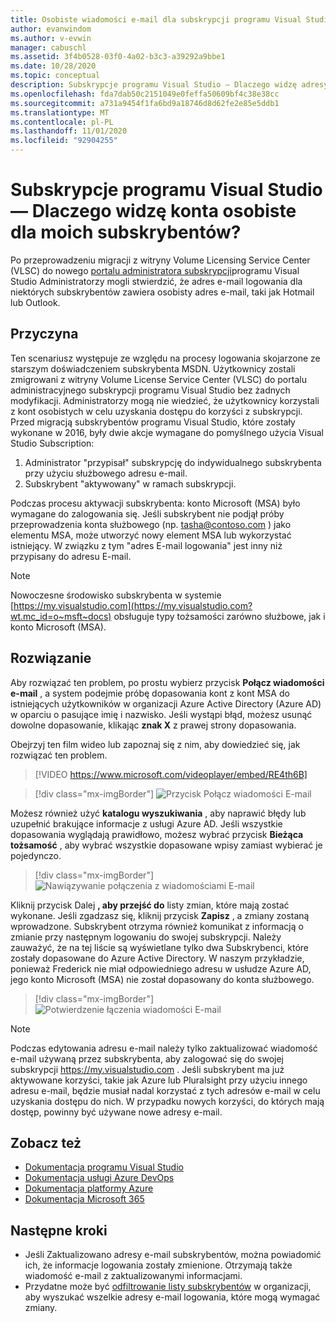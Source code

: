 ```yaml
---
title: Osobiste wiadomości e-mail dla subskrypcji programu Visual Studio w programie VLSC
author: evanwindom
ms.author: v-evwin
manager: cabuschl
ms.assetid: 3f4b0528-03f0-4a02-b3c3-a39292a9bbe1
ms.date: 10/28/2020
ms.topic: conceptual
description: Subskrypcje programu Visual Studio — Dlaczego widzę adresy Hotmail i Gmail dla subskrybentów?
ms.openlocfilehash: fda7dab50c2151049e0feffa50609bf4c38e38cc
ms.sourcegitcommit: a731a9454f1fa6bd9a18746d8d62fe2e85e5ddb1
ms.translationtype: MT
ms.contentlocale: pl-PL
ms.lasthandoff: 11/01/2020
ms.locfileid: "92904255"
---
```

# <a name="visual-studio-subscriptions--why-do-i-see-personal-accounts-for-my-subscribers"></a>Subskrypcje programu Visual Studio — Dlaczego widzę konta osobiste dla moich subskrybentów?
Po przeprowadzeniu migracji z witryny Volume Licensing Service Center (VLSC) do nowego [portalu administratora subskrypcji](https://manage.visualstudio.com)programu Visual Studio Administratorzy mogli stwierdzić, że adres e-mail logowania dla niektórych subskrybentów zawiera osobisty adres e-mail, taki jak Hotmail lub Outlook.  

## <a name="cause"></a>Przyczyna
Ten scenariusz występuje ze względu na procesy logowania skojarzone ze starszym doświadczeniem subskrybenta MSDN. Użytkownicy zostali zmigrowani z witryny Volume License Service Center (VLSC) do portalu administracyjnego subskrypcji programu Visual Studio bez żadnych modyfikacji. Administratorzy mogą nie wiedzieć, że użytkownicy korzystali z kont osobistych w celu uzyskania dostępu do korzyści z subskrypcji. Przed migracją subskrybentów programu Visual Studio, które zostały wykonane w 2016, były dwie akcje wymagane do pomyślnego użycia Visual Studio Subscription:
1. Administrator "przypisał" subskrypcję do indywidualnego subskrybenta przy użyciu służbowego adresu e-mail.
2. Subskrybent "aktywowany" w ramach subskrypcji.

Podczas procesu aktywacji subskrybenta: konto Microsoft (MSA) było wymagane do zalogowania się. Jeśli subskrybent nie podjął próby przeprowadzenia konta służbowego (np. tasha@contoso.com ) jako elementu MSA, może utworzyć nowy element MSA lub wykorzystać istniejący. W związku z tym "adres E-mail logowania" jest inny niż przypisany do adresu E-mail.

> [!NOTE]
> Nowoczesne środowisko subskrybenta w systemie [https://my.visualstudio.com](https://my.visualstudio.com?wt.mc_id=o~msft~docs) obsługuje typy tożsamości zarówno służbowe, jak i konto Microsoft (MSA).

## <a name="solution"></a>Rozwiązanie
Aby rozwiązać ten problem, po prostu wybierz przycisk **Połącz wiadomości e-mail** , a system podejmie próbę dopasowania kont z kont MSA do istniejących użytkowników w organizacji Azure Active Directory (Azure AD) w oparciu o pasujące imię i nazwisko. Jeśli wystąpi błąd, możesz usunąć dowolne dopasowanie, klikając **znak X** z prawej strony dopasowania.  

Obejrzyj ten film wideo lub zapoznaj się z nim, aby dowiedzieć się, jak rozwiązać ten problem. 

> [!VIDEO https://www.microsoft.com/videoplayer/embed/RE4th6B]

> [!div class="mx-imgBorder"]
> ![Przycisk Połącz wiadomości E-mail](_img/connect-emails/connect-emails-button.png "Kliknij pozycję Połącz wiadomości E-mail, aby dopasować użytkowników z kontami Microsoft do Azure Active Directory")

Możesz również użyć **katalogu wyszukiwania** , aby naprawić błędy lub uzupełnić brakujące informacje z usługi Azure AD. Jeśli wszystkie dopasowania wyglądają prawidłowo, możesz wybrać przycisk **Bieżąca tożsamość** , aby wybrać wszystkie dopasowane wpisy zamiast wybierać je pojedynczo.  

> [!div class="mx-imgBorder"]
> ![Nawiązywanie połączenia z wiadomościami E-mail](_img/connect-emails/connect-emails-flyout.png "Wybierz subskrybentów, którzy mają być zgodni z tożsamościami usługi Azure AD, a następnie kliknij przycisk Kontynuuj.")

Kliknij przycisk Dalej **, aby przejść do** listy zmian, które mają zostać wykonane. Jeśli zgadzasz się, kliknij przycisk **Zapisz** , a zmiany zostaną wprowadzone. Subskrybent otrzyma również komunikat z informacją o zmianie przy następnym logowaniu do swojej subskrypcji.  Należy zauważyć, że na tej liście są wyświetlane tylko dwa Subskrybenci, które zostały dopasowane do Azure Active Directory.  W naszym przykładzie, ponieważ Frederick nie miał odpowiedniego adresu w usłudze Azure AD, jego konto Microsoft (MSA) nie został dopasowany do konta służbowego. 

> [!div class="mx-imgBorder"]
> ![Potwierdzenie łączenia wiadomości E-mail](_img/connect-emails/connect-emails-confirm.png "Kliknij przycisk Kontynuuj, aby zaimplementować proponowane zmiany, a następnie kliknij przycisk Zapisz.") 

> [!NOTE]
> Podczas edytowania adresu e-mail należy tylko zaktualizować wiadomość e-mail używaną przez subskrybenta, aby zalogować się do swojej subskrypcji https://my.visualstudio.com . Jeśli subskrybent ma już aktywowane korzyści, takie jak Azure lub Pluralsight przy użyciu innego adresu e-mail, będzie musiał nadal korzystać z tych adresów e-mail w celu uzyskania dostępu do nich. W przypadku nowych korzyści, do których mają dostęp, powinny być używane nowe adresy e-mail. 

## <a name="see-also"></a>Zobacz też
- [Dokumentacja programu Visual Studio](/visualstudio/)
- [Dokumentacja usługi Azure DevOps](/azure/devops/)
- [Dokumentacja platformy Azure](/azure/)
- [Dokumentacja Microsoft 365](/microsoft-365/)

##  <a name="next-steps"></a>Następne kroki
- Jeśli Zaktualizowano adresy e-mail subskrybentów, można powiadomić ich, że informacje logowania zostały zmienione.  Otrzymają także wiadomość e-mail z zaktualizowanymi informacjami.
- Przydatne może być [odfiltrowanie listy subskrybentów](search-license.md) w organizacji, aby wyszukać wszelkie adresy e-mail logowania, które mogą wymagać zmiany.